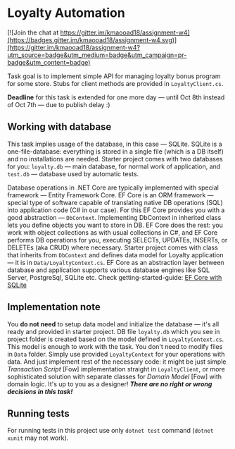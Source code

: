 # Loyalty Automation

[![Join the chat at https://gitter.im/kmaooad18/assignment-w4](https://badges.gitter.im/kmaooad18/assignment-w4.svg)](https://gitter.im/kmaooad18/assignment-w4?utm_source=badge&utm_medium=badge&utm_campaign=pr-badge&utm_content=badge)

Task goal is to implement simple API for managing loyalty bonus program for some store. Stubs for client methods are provided in `LoyaltyClient.cs`.

**Deadline** for this task is extended for one more day &mdash; until Oct 8th instead of Oct 7th &mdash; due to publish delay :)

## Working with database
This task implies usage of the database, in this case &mdash; SQLite. SQLite is a one-file-database: everything is stored in a single file (which is a DB itself) and no installations are needed. Starter project comes with two databases for you: `loyalty.db` &mdash; main database, for normal work of application, and `test.db` &mdash; database used by automatic tests.

Database operations in .NET Core are typically implemented with special framework &mdash; Entity Framework Core. EF Core is an ORM framework &mdash; special type of software capable of translating native DB operations (SQL) into application code (C# in our case). For this EF Core provides you with a good abstraction &mdash; `DbContext`. Implementing DbContext in inherited class lets you define objects you want to store in DB. EF Core does the rest: you work with object collections as with usual collections in C#, and EF Core performs DB operations for you, executing SELECTs, UPDATEs, INSERTs, or DELETEs (aka CRUD) where necessary. Starter project comes with class that inherits from `DbContext` and defines data model for Loyalty application &mdash; it is in `Data/LoyaltyContext.cs`. EF Core as an abstraction layer between database and application supports various database engines like SQL Server, PostgreSql, SQLite etc. Check getting-started-guide: [EF Core with SQLite](https://docs.microsoft.com/en-us/ef/core/get-started/netcore/new-db-sqlite)

## Implementation note
You **do not need** to setup data model and initialize the database &mdash; it's all ready and provided in starter project. DB file `loyalty.db` which you see in project folder is created based on the model defined in `LoyaltyContext.cs`. This model is enough to work with the task. You don't need to modify files in `Data` folder. Simply use provided `LoyaltyContext` for your operations with data. And just implement rest of the necessary code: it might be just simple _Transaction Script_ [Fow] implementation straight in `LoyaltyClient`, or more sophisticated solution with separate classes for _Domain Model_ [Fow] with domain logic. It's up to you as a designer! **_There are no right or wrong decisions in this task!_**

## Running tests
For running tests in this project use only `dotnet test` command (`dotnet xunit` may not work).
